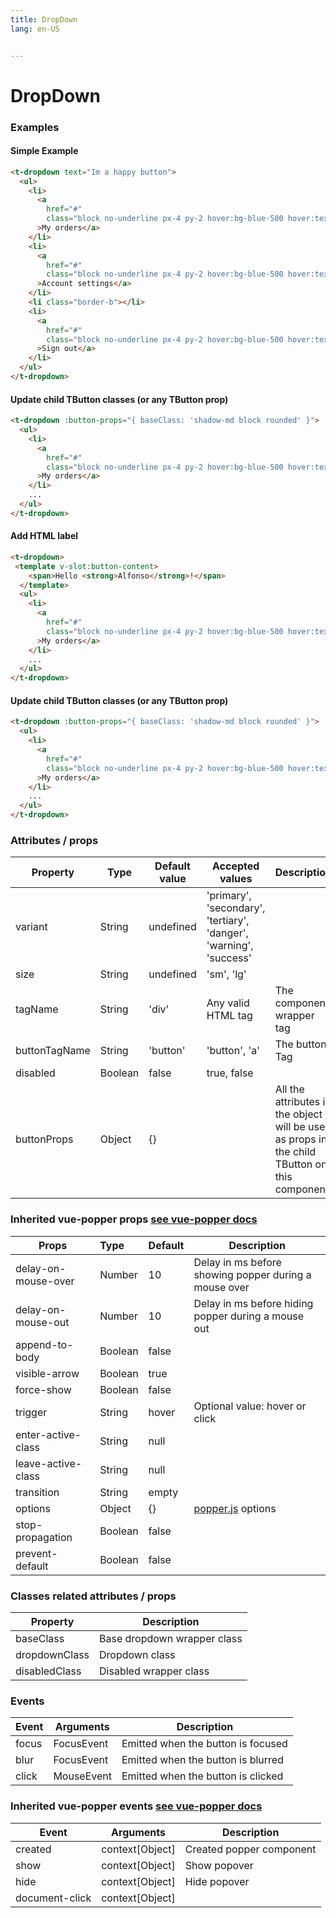 ```yaml
---
title: DropDown
lang: en-US


---
```


# DropDown

<dropdown-component />

### Examples

#### Simple Example

```html
<t-dropdown text="Im a happy button">
  <ul>
    <li>
      <a 
        href="#" 
        class="block no-underline px-4 py-2 hover:bg-blue-500 hover:text-white"
      >My orders</a>
    </li>
    <li>
      <a 
        href="#" 
        class="block no-underline px-4 py-2 hover:bg-blue-500 hover:text-white"
      >Account settings</a>
    </li>
    <li class="border-b"></li>
    <li>
      <a 
        href="#" 
        class="block no-underline px-4 py-2 hover:bg-blue-500 hover:text-white"
      >Sign out</a>
    </li>
  </ul>
</t-dropdown>
```

#### Update child TButton classes (or any TButton prop)

```html
<t-dropdown :button-props="{ baseClass: 'shadow-md block rounded' }">
  <ul>
    <li>
      <a 
        href="#" 
        class="block no-underline px-4 py-2 hover:bg-blue-500 hover:text-white"
      >My orders</a>
    </li>
    ...
  </ul>
</t-dropdown>
```

#### Add HTML label

```html
<t-dropdown>
 <template v-slot:button-content>
    <span>Hello <strong>Alfonso</strong>!</span>
  </template>
  <ul>
    <li>
      <a 
        href="#" 
        class="block no-underline px-4 py-2 hover:bg-blue-500 hover:text-white"
      >My orders</a>
    </li>
    ...
  </ul>
</t-dropdown>
```

#### Update child TButton classes (or any TButton prop)

```html
<t-dropdown :button-props="{ baseClass: 'shadow-md block rounded' }">
  <ul>
    <li>
      <a 
        href="#" 
        class="block no-underline px-4 py-2 hover:bg-blue-500 hover:text-white"
      >My orders</a>
    </li>
    ...
  </ul>
</t-dropdown>
```

### Attributes / props

| Property      | Type    | Default value | Accepted values                                              | Description                                                  |
| ------------- | ------- | ------------- | ------------------------------------------------------------ | ------------------------------------------------------------ |
| variant       | String  | undefined     | 'primary', 'secondary', 'tertiary', 'danger', 'warning', 'success' |                                                              |
| size          | String  | undefined     | 'sm', 'lg'                                                   |                                                              |
| tagName       | String  | 'div'         | Any valid HTML tag                                           | The component wrapper tag                                    |
| buttonTagName | String  | 'button'      | 'button', 'a'                                                | The button Tag                                               |
| disabled      | Boolean | false         | true, false                                                  |                                                              |
| buttonProps   | Object  | {}            |                                                              | All the attributes in the object will be used as props in the child TButton on this component |

### Inherited vue-popper props [see vue-popper docs](https://github.com/RobinCK/vue-popper#readme)

| Props               | Type    | Default | Description                                                  |
| ------------------- | :------ | ------- | ------------------------------------------------------------ |
| delay-on-mouse-over | Number  | 10      | Delay in ms before showing popper during a mouse over        |
| delay-on-mouse-out  | Number  | 10      | Delay in ms before hiding popper during a mouse out          |
| append-to-body      | Boolean | false   |                                                              |
| visible-arrow       | Boolean | true    |                                                              |
| force-show          | Boolean | false   |                                                              |
| trigger             | String  | hover   | Optional value: hover or click                               |
| enter-active-class  | String  | null    |                                                              |
| leave-active-class  | String  | null    |                                                              |
| transition          | String  | empty   |                                                              |
| options             | Object  | {}      | [popper.js](https://popper.js.org/popper-documentation.html) options |
| stop-propagation    | Boolean | false   |                                                              |
| prevent-default     | Boolean | false   |                                                              |

### Classes related attributes / props

| Property      | Description                 |
| ------------- | --------------------------- |
| baseClass     | Base dropdown wrapper class |
| dropdownClass | Dropdown class              |
| disabledClass | Disabled wrapper class      |

### Events

| Event | Arguments  | Description                        |
| ----- | ---------- | ---------------------------------- |
| focus | FocusEvent | Emitted when the button is focused |
| blur  | FocusEvent | Emitted when the button is blurred |
| click | MouseEvent | Emitted when the button is clicked |

### Inherited vue-popper events [see vue-popper docs](https://github.com/RobinCK/vue-popper#readme)

| Event          | Arguments       | Description              |
| -------------- | --------------- | ------------------------ |
| created        | context[Object] | Created popper component |
| show           | context[Object] | Show popover             |
| hide           | context[Object] | Hide popover             |
| document-click | context[Object] |                          |

